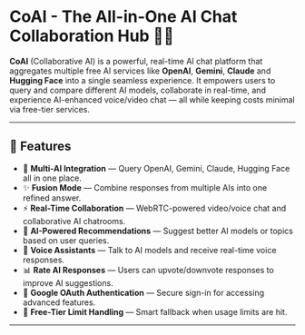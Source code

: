 # CoAI - The All-in-One AI Chat Collaboration Hub 🤖🌐

**CoAI** (Collaborative AI) is a powerful, real-time AI chat platform that aggregates multiple free AI services like **OpenAI**, **Gemini**, **Claude** and **Hugging Face** into a single seamless experience. It empowers users to query and compare different AI models, collaborate in real-time, and experience AI-enhanced voice/video chat — all while keeping costs minimal via free-tier services.

---

## 🚀 Features

- 🔗 **Multi-AI Integration** — Query OpenAI, Gemini, Claude, Hugging Face all in one place.
- ✨ **Fusion Mode** — Combine responses from multiple AIs into one refined answer.
- ⚡ **Real-Time Collaboration** — WebRTC-powered video/voice chat and collaborative AI chatrooms.
- 🧠 **AI-Powered Recommendations** — Suggest better AI models or topics based on user queries.
- 💬 **Voice Assistants** — Talk to AI models and receive real-time voice responses.
- 📊 **Rate AI Responses** — Users can upvote/downvote responses to improve AI suggestions.
- 🔐 **Google OAuth Authentication** — Secure sign-in for accessing advanced features.
- 🧩 **Free-Tier Limit Handling** — Smart fallback when usage limits are hit.

---

